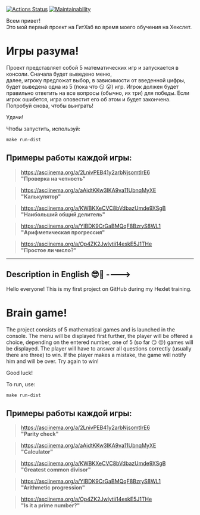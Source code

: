 [![Actions Status](https://github.com/DEGTEVUWU/java-project-61/actions/workflows/hexlet-check.yml/badge.svg)](https://github.com/DEGTEVUWU/java-project-61/actions)                                                               [![Maintainability](https://api.codeclimate.com/v1/badges/b8b63b3985750b7fe6c4/maintainability)](https://codeclimate.com/github/DEGTEVUWU/java-project-61/maintainability)

Всем привет!  
Это мой первый проект на ГитХаб во время моего обучения на Хекслет.

# **Игры разума!** #
Проект представляет собой 5 математических игр и запускается   в консоли. Сначала будет выведено меню,  
далее, игроку предложат выбор, в зависимости от введенной цифры, будет выведена одна из 5 (пока что :smirk: :open_mouth:) игр.   Игрок должен будет правильно ответить на все вопросы (обычно, их три) для победы. Если игрок ошибется, игра оповестит его об этом и будет закончена. Попробуй снова, чтобы выиграть!

Удачи! 

Чтобы запустить, используй:

```
make run-dist
```

## Примеры работы каждой игры: ##

> https://asciinema.org/a/2LnivPEB41y2arbNjsomtIrE6   
**"Проверка на четность"**

> https://asciinema.org/a/aAidtKKw3IKA9va11UbnqMyXE   
**"Калькулятор"**

> https://asciinema.org/a/KWBKXeCVC8bVdbazUmde9XSgB  
**"Наибольший общий делитель"**

> https://asciinema.org/a/YIBDK9CrGaBMQqF8BzryS8WL1  
**"Арифметическая прогрессия"**

> https://asciinema.org/a/Op4ZK2Jwlytii14eskE5J1THe  
**"Простое ли число?"**

---
Description in English :sunglasses::blue_heart: ---->
---

Hello everyone!
This is my first project on GitHub during my Hexlet training.

# **Brain game!** #

The project consists of 5 mathematical games and is launched in the console. The menu will be displayed first
further, the player will be offered a choice, depending on the entered number, one of 5 (so far 😏 😮) games will be displayed. The player will have to answer all questions correctly (usually there are three) to win. If the player makes a mistake, the game will notify him and will be over. Try again to win!

Good luck!

To run, use:

```
make run-dist
```

## Примеры работы каждой игры: ##

> https://asciinema.org/a/2LnivPEB41y2arbNjsomtIrE6  
**"Parity check"**

> https://asciinema.org/a/aAidtKKw3IKA9va11UbnqMyXE  
**"Calculator"**

> https://asciinema.org/a/KWBKXeCVC8bVdbazUmde9XSgB  
**"Greatest common divisor"**

> https://asciinema.org/a/YIBDK9CrGaBMQqF8BzryS8WL1  
**"Arithmetic progression"**

> https://asciinema.org/a/Op4ZK2Jwlytii14eskE5J1THe  
**"Is it a prime number?"**
